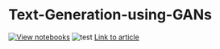 # Text-Generation-using-GANs
[![View notebooks](https://wolfr.am/HAAhzkRq)](https://wolfr.am/ObM2hfar)
![test](https://user-images.githubusercontent.com/53033648/87689690-83c40d00-c756-11ea-902b-3f07c23b4cc2.gif)
[Link to article](https://wolfr.am/OadvsY6x)
